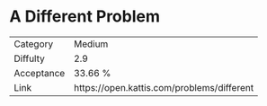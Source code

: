 # A Different Problem

<table>
    <tr>
        <td>Category</td>
        <td>Medium</td>
    </tr>
    <tr>
        <td>Diffulty</td>
        <td>2.9</td>
    </tr>
    <tr>
        <td>Acceptance</td>
        <td>33.66 %</td>
    </tr>
    <tr>
        <td>Link</td>
        <td>https://open.kattis.com/problems/different</td>
    </tr>
</table>
